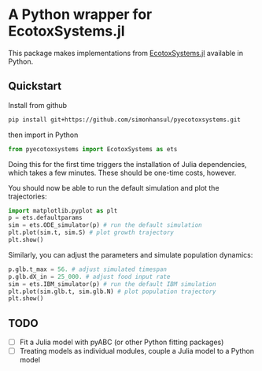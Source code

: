 # A Python wrapper for EcotoxSystems.jl

This package makes implementations from [EcotoxSystems.jl](https://github.com/SimonHansul/EcotoxSystems.jl) available in Python. 


## Quickstart 

Install from github

```bash
pip install git+https://github.com/simonhansul/pyecotoxsystems.git
```

then import in Python

```Python 
from pyecotoxsystems import EcotoxSystems as ets
```

Doing this for the first time triggers the installation of Julia dependencies, which takes a few minutes. These should be one-time costs, however.

You should now be able to run the default simulation and plot the trajectories:

```Python
import matplotlib.pyplot as plt
p = ets.defaultparams
sim = ets.ODE_simulator(p) # run the default simulation
plt.plot(sim.t, sim.S) # plot growth trajectory
plt.show()
```

Similarly, you can adjust the parameters and simulate population dynamics:

```Python
p.glb.t_max = 56. # adjust simulated timespan
p.glb.dX_in = 25_000. # adjust food input rate
sim = ets.IBM_simulator(p) # run the default IBM simulation
plt.plot(sim.glb.t, sim.glb.N) # plot population trajectory
plt.show()
```

## TODO

- [ ] Fit a Julia model with pyABC (or other Python fitting packages)
- [ ] Treating models as individual modules, couple a Julia model to a Python model
